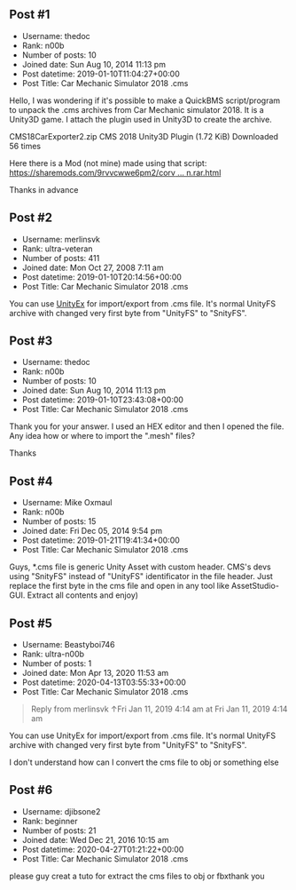## Post #1
- Username: thedoc
- Rank: n00b
- Number of posts: 10
- Joined date: Sun Aug 10, 2014 11:13 pm
- Post datetime: 2019-01-10T11:04:27+00:00
- Post Title: Car Mechanic Simulator 2018 .cms

Hello, I was wondering if it's possible to make a QuickBMS script/program to unpack the .cms archives from Car Mechanic simulator 2018.
It is a Unity3D game. I attach the plugin used in Unity3D to create the archive.


 CMS18CarExporter2.zip
CMS 2018 Unity3D Plugin (1.72 KiB) Downloaded 56 times


Here there is a Mod (not mine) made using that script: [https://sharemods.com/9rvvcwwe6pm2/corv ... n.rar.html](https://sharemods.com/9rvvcwwe6pm2/corvettec266_svensyn.rar.html)

Thanks in advance
## Post #2
- Username: merlinsvk
- Rank: ultra-veteran
- Number of posts: 411
- Joined date: Mon Oct 27, 2008 7:11 am
- Post datetime: 2019-01-10T20:14:56+00:00
- Post Title: Car Mechanic Simulator 2018 .cms

You can use [UnityEx](http://forum.zoneofgames.ru/topic/36240-unityex/) for import/export from .cms file. It's normal UnityFS archive with changed very first byte from "UnityFS" to "SnityFS".
## Post #3
- Username: thedoc
- Rank: n00b
- Number of posts: 10
- Joined date: Sun Aug 10, 2014 11:13 pm
- Post datetime: 2019-01-10T23:43:08+00:00
- Post Title: Car Mechanic Simulator 2018 .cms

Thank you for your answer.
I used an HEX editor and then I opened the file.
Any idea how or where to import the ".mesh" files?

Thanks
## Post #4
- Username: Mike Oxmaul
- Rank: n00b
- Number of posts: 15
- Joined date: Fri Dec 05, 2014 9:54 pm
- Post datetime: 2019-01-21T19:41:34+00:00
- Post Title: Car Mechanic Simulator 2018 .cms

Guys, *.cms file is generic Unity Asset with custom header. CMS's devs using "SnityFS" instead of "UnityFS" identificator in the file header. Just replace the first byte in the cms file and open in any tool like AssetStudio-GUI. Extract all contents and enjoy)
## Post #5
- Username: Beastyboi746
- Rank: ultra-n00b
- Number of posts: 1
- Joined date: Mon Apr 13, 2020 11:53 am
- Post datetime: 2020-04-13T03:55:33+00:00
- Post Title: Car Mechanic Simulator 2018 .cms

> Reply from merlinsvk ↑Fri Jan 11, 2019 4:14 am at Fri Jan 11, 2019 4:14 am
>
> 
You can use UnityEx for import/export from .cms file. It's normal UnityFS archive with changed very first byte from "UnityFS" to "SnityFS".

I don't understand how can I convert the cms file to obj or something else
## Post #6
- Username: djibsone2
- Rank: beginner
- Number of posts: 21
- Joined date: Wed Dec 21, 2016 10:15 am
- Post datetime: 2020-04-27T01:21:22+00:00
- Post Title: Car Mechanic Simulator 2018 .cms

please guy creat a tuto for extract the cms files to obj or fbxthank you
